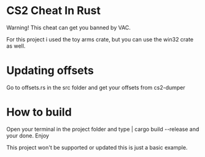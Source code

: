 # CS2 Cheat In Rust
Warning! This cheat can get you banned by VAC.

For this project i used the toy arms crate, but you can use the win32 crate as well.

# Updating offsets
Go to offsets.rs in the src folder and get your offsets from cs2-dumper

# How to build
Open your terminal in the project folder and type | cargo build --release
and your done. Enjoy

This project won't be supported or updated this is just a basic example.

